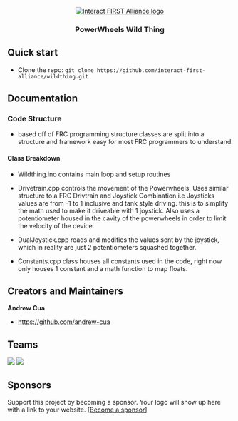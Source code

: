 <p align="center">
  <a href="https://interactfirst.org/">
    <img src="https://interactfirst.org/wp-content/uploads/2019/05/Interact-FIRST-Web-Logo-Horizontal-Color.png" alt="Interact FIRST Alliance logo" />
  </a>
</p>
<h3 align="center">PowerWheels Wild Thing</>

## Quick start
- Clone the repo: `git clone https://github.com/interact-first-alliance/wildthing.git`

## Documentation
### Code Structure
  - based off of FRC programming structure
               classes are split into a structure and framework easy for most FRC programmers to understand 
#### Class Breakdown 
  - Wildthing.ino
               contains main loop and setup routines 
               
  - Drivetrain.cpp
               controls the movement of the Powerwheels, Uses similar structure to a FRC Drivtrain and Joystick Combination         i.e Joysticks values are from -1 to 1 inclusive and tank style driving. this is to simplify the math used to make it driveable with 1 joystick. Also uses a potentiometer housed in the cavity of the powerwheels in order to limit the velocity of the device. 
               
  - DualJoystick.cpp
               reads and modifies the values sent by the joystick, which in reality are just 2 potentiometers squashed together.
               
  - Constants.cpp 
              class houses all constants used in the code, right now only houses 1 constant and a math function to map floats. 
              
## Creators and Maintainers

**Andrew Cua**

- <https://github.com/andrew-cua>

## Teams
[![](https://firestormrobotics.org/wp-content/uploads/2019/06/firestorm-logo-75.png)](https://firestormrobotics.org)
[![](https://interactfirst.org/wp-content/uploads/2019/06/EG3VDlvg_400x400.jpg)](https://www.eastcobbrobotics.org/)

## Sponsors

Support this project by becoming a sponsor. Your logo will show up here with a link to your website. [[Become a sponsor](https://interactfirst.org)]
